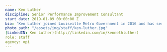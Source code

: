 ```yaml
---
name: Ken Luther
discipline: Senior Performance Improvement Consultant
start_date: 2019-01-09 00:00:00 Z
bio: 'Ken Luther joined Louisville Metro Government in 2016 and has served both in the Department of Public Health and Wellness and currently at the Office of Performance Improvement.  Prior to these roles, Ken served in the United States Army achieving the rank of Colonel.  During 23 years as both an artillery officer and strategic plans and policy officer, Ken was posted to a variety of operational and strategic leadership assignments all over the world including Iraq, Afghanistan, various countries and Africa, Korea, Germany, Puerto Rico, and the United States.  Ken has a Master of Arts in International Relations specializing in Strategic and National Security Studies and a Masters of Military of Arts and Sciences from the School of Advanced Military Studies at Fort Leavenworth.  Ken is an avid Louisville City FC supporter, member of the Louisville Coopers, and volunteers his time to coach soccer and mentor kids at the Beechmont Community Center.'
photo_path: "/assets/img/staff/ken-luther.jpg"
[LinkedIN: Ken Luther)(http://linkedin.com/in/kennethluther)
role: staff
agency: opi
---
```

